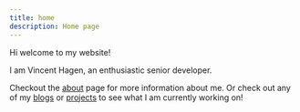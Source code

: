 ```yaml
---
title: home
description: Home page
---
```

Hi welcome to my website!

I am Vincent Hagen, an enthusiastic senior developer. 

Checkout the [about](/about) page for more information about me. Or check out any of my [blogs](/blog) or [projects](/projects) to see what I am currently working on! 
